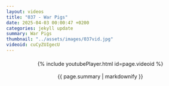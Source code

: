 ```yaml
---
layout: videos
title: "037 - War Pigs"
date: 2025-04-03 00:00:47 +0200
categories: jekyll update
summary: War Pigs
thumbnail: "../assets/images/037vid.jpg"
videoid: cuCyZUIgecU
---
```


<div style="text-align: center; margin-top: 20px;">
  {% include youtubePlayer.html id=page.videoid %}
  <p style="margin-top: 15px; font-size: 1.2em; color: #333;">
    <p>{{ page.summary | markdownify }}</p>
  </p>
</div>
